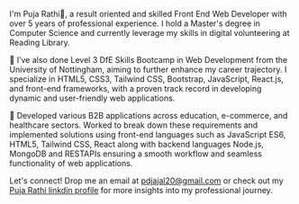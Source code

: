 I'm Puja Rathi👋, a result oriented and skilled Front End Web Developer with over 5 years of professional experience. I hold a Master's degree in Computer Science and currently leverage my skills in digital volunteering at Reading Library.

🌱 I’ve also done Level 3 DfE Skills Bootcamp in Web Development from the University of Nottingham, aiming to further enhance my career trajectory. I specialize in HTML5, CSS3, Tailwind CSS, Bootstrap, JavaScript, React.js, and front-end frameworks, with a proven track record in developing dynamic and user-friendly web applications.

👯 Developed various B2B applications across education, e-commerce, and healthcare sectors. Worked to break down these requirements and implemented solutions using front-end languages such as JavaScript ES6, HTML5, Tailwind CSS, React along with backend languages Node.js, MongoDB and RESTAPIs ensuring a smooth workflow and seamless functionality of web applications.

Let's connect! Drop me an email at pdjajal20@gmail.com or check out my [Puja Rathi linkdin profile](https://www.linkedin.com/in/puja-rathi-bbb3078b/) for more insights into my professional journey.


